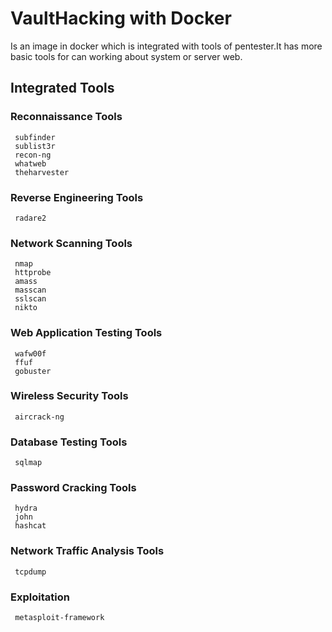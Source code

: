 # VaultHacking with Docker

Is an image in docker which is integrated with tools of pentester.It has more basic tools for can working about system or server web.

## Integrated Tools 

### Reconnaissance Tools
```
 subfinder
 sublist3r 
 recon-ng 
 whatweb 
 theharvester
```
### Reverse Engineering Tools
```
 radare2
```
### Network Scanning Tools
```
 nmap
 httprobe 
 amass 
 masscan
 sslscan 
 nikto
```
### Web Application Testing Tools
```
 wafw00f
 ffuf 
 gobuster
```
### Wireless Security Tools
```
 aircrack-ng 
```
### Database Testing Tools
```
 sqlmap 
```
### Password Cracking Tools
```
 hydra 
 john
 hashcat
```
### Network Traffic Analysis Tools
```
 tcpdump
```
### Exploitation
```
 metasploit-framework
```